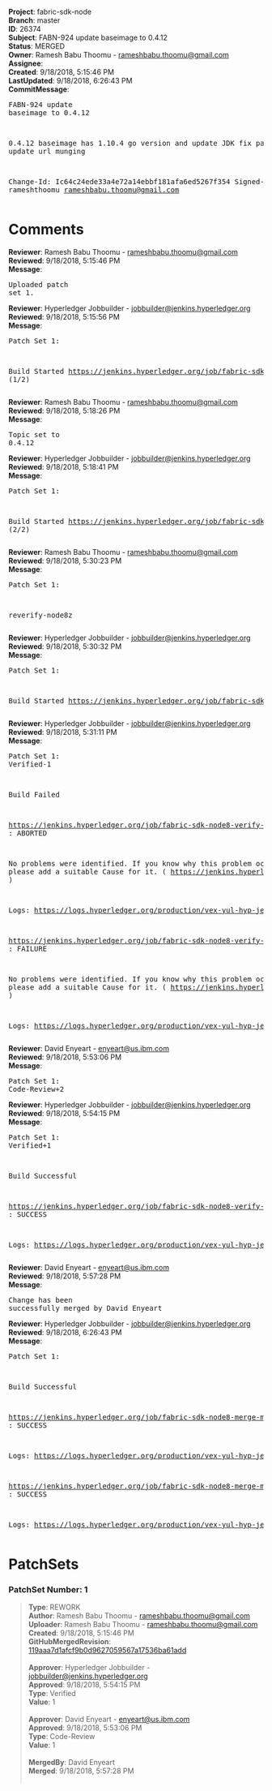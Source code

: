 <strong>Project</strong>: fabric-sdk-node<br><strong>Branch</strong>: master<br><strong>ID</strong>: 26374<br><strong>Subject</strong>: FABN-924 update baseimage to 0.4.12<br><strong>Status</strong>: MERGED<br><strong>Owner</strong>: Ramesh Babu Thoomu - rameshbabu.thoomu@gmail.com<br><strong>Assignee</strong>:<br><strong>Created</strong>: 9/18/2018, 5:15:46 PM<br><strong>LastUpdated</strong>: 9/18/2018, 6:26:43 PM<br><strong>CommitMessage</strong>:<br><pre>FABN-924 update baseimage to 0.4.12

0.4.12 baseimage has 1.10.4 go version and update
JDK fix pack, update url munging

Change-Id: Ic64c24ede33a4e72a14ebbf181afa6ed5267f354
Signed-off-by: rameshthoomu <rameshbabu.thoomu@gmail.com>
</pre><h1>Comments</h1><strong>Reviewer</strong>: Ramesh Babu Thoomu - rameshbabu.thoomu@gmail.com<br><strong>Reviewed</strong>: 9/18/2018, 5:15:46 PM<br><strong>Message</strong>: <pre>Uploaded patch set 1.</pre><strong>Reviewer</strong>: Hyperledger Jobbuilder - jobbuilder@jenkins.hyperledger.org<br><strong>Reviewed</strong>: 9/18/2018, 5:15:56 PM<br><strong>Message</strong>: <pre>Patch Set 1:

Build Started https://jenkins.hyperledger.org/job/fabric-sdk-node8-verify-master-s390x/463/ (1/2)</pre><strong>Reviewer</strong>: Ramesh Babu Thoomu - rameshbabu.thoomu@gmail.com<br><strong>Reviewed</strong>: 9/18/2018, 5:18:26 PM<br><strong>Message</strong>: <pre>Topic set to 0.4.12</pre><strong>Reviewer</strong>: Hyperledger Jobbuilder - jobbuilder@jenkins.hyperledger.org<br><strong>Reviewed</strong>: 9/18/2018, 5:18:41 PM<br><strong>Message</strong>: <pre>Patch Set 1:

Build Started https://jenkins.hyperledger.org/job/fabric-sdk-node8-verify-master-x86_64/478/ (2/2)</pre><strong>Reviewer</strong>: Ramesh Babu Thoomu - rameshbabu.thoomu@gmail.com<br><strong>Reviewed</strong>: 9/18/2018, 5:30:23 PM<br><strong>Message</strong>: <pre>Patch Set 1:

reverify-node8z</pre><strong>Reviewer</strong>: Hyperledger Jobbuilder - jobbuilder@jenkins.hyperledger.org<br><strong>Reviewed</strong>: 9/18/2018, 5:30:32 PM<br><strong>Message</strong>: <pre>Patch Set 1:

Build Started https://jenkins.hyperledger.org/job/fabric-sdk-node8-verify-master-s390x/464/</pre><strong>Reviewer</strong>: Hyperledger Jobbuilder - jobbuilder@jenkins.hyperledger.org<br><strong>Reviewed</strong>: 9/18/2018, 5:31:11 PM<br><strong>Message</strong>: <pre>Patch Set 1: Verified-1

Build Failed 

https://jenkins.hyperledger.org/job/fabric-sdk-node8-verify-master-x86_64/478/ : ABORTED

No problems were identified. If you know why this problem occurred, please add a suitable Cause for it. ( https://jenkins.hyperledger.org/job/fabric-sdk-node8-verify-master-x86_64/478/ )

Logs: https://logs.hyperledger.org/production/vex-yul-hyp-jenkins-3/fabric-sdk-node8-verify-master-x86_64/478

https://jenkins.hyperledger.org/job/fabric-sdk-node8-verify-master-s390x/463/ : FAILURE

No problems were identified. If you know why this problem occurred, please add a suitable Cause for it. ( https://jenkins.hyperledger.org/job/fabric-sdk-node8-verify-master-s390x/463/ )

Logs: https://logs.hyperledger.org/production/vex-yul-hyp-jenkins-3/fabric-sdk-node8-verify-master-s390x/463</pre><strong>Reviewer</strong>: David Enyeart - enyeart@us.ibm.com<br><strong>Reviewed</strong>: 9/18/2018, 5:53:06 PM<br><strong>Message</strong>: <pre>Patch Set 1: Code-Review+2</pre><strong>Reviewer</strong>: Hyperledger Jobbuilder - jobbuilder@jenkins.hyperledger.org<br><strong>Reviewed</strong>: 9/18/2018, 5:54:15 PM<br><strong>Message</strong>: <pre>Patch Set 1: Verified+1

Build Successful 

https://jenkins.hyperledger.org/job/fabric-sdk-node8-verify-master-s390x/464/ : SUCCESS

Logs: https://logs.hyperledger.org/production/vex-yul-hyp-jenkins-3/fabric-sdk-node8-verify-master-s390x/464</pre><strong>Reviewer</strong>: David Enyeart - enyeart@us.ibm.com<br><strong>Reviewed</strong>: 9/18/2018, 5:57:28 PM<br><strong>Message</strong>: <pre>Change has been successfully merged by David Enyeart</pre><strong>Reviewer</strong>: Hyperledger Jobbuilder - jobbuilder@jenkins.hyperledger.org<br><strong>Reviewed</strong>: 9/18/2018, 6:26:43 PM<br><strong>Message</strong>: <pre>Patch Set 1:

Build Successful 

https://jenkins.hyperledger.org/job/fabric-sdk-node8-merge-master-x86_64/142/ : SUCCESS

Logs: https://logs.hyperledger.org/production/vex-yul-hyp-jenkins-3/fabric-sdk-node8-merge-master-x86_64/142

https://jenkins.hyperledger.org/job/fabric-sdk-node8-merge-master-s390x/141/ : SUCCESS

Logs: https://logs.hyperledger.org/production/vex-yul-hyp-jenkins-3/fabric-sdk-node8-merge-master-s390x/141</pre><h1>PatchSets</h1><h3>PatchSet Number: 1</h3><blockquote><strong>Type</strong>: REWORK<br><strong>Author</strong>: Ramesh Babu Thoomu - rameshbabu.thoomu@gmail.com<br><strong>Uploader</strong>: Ramesh Babu Thoomu - rameshbabu.thoomu@gmail.com<br><strong>Created</strong>: 9/18/2018, 5:15:46 PM<br><strong>GitHubMergedRevision</strong>: [119aaa7d1afcf9b0d9627059567a17536ba61add](https://github.com/hyperledger/fabric-sdk-node/commit/119aaa7d1afcf9b0d9627059567a17536ba61add)<br><br><strong>Approver</strong>: Hyperledger Jobbuilder - jobbuilder@jenkins.hyperledger.org<br><strong>Approved</strong>: 9/18/2018, 5:54:15 PM<br><strong>Type</strong>: Verified<br><strong>Value</strong>: 1<br><br><strong>Approver</strong>: David Enyeart - enyeart@us.ibm.com<br><strong>Approved</strong>: 9/18/2018, 5:53:06 PM<br><strong>Type</strong>: Code-Review<br><strong>Value</strong>: 1<br><br><strong>MergedBy</strong>: David Enyeart<br><strong>Merged</strong>: 9/18/2018, 5:57:28 PM<br><br></blockquote>